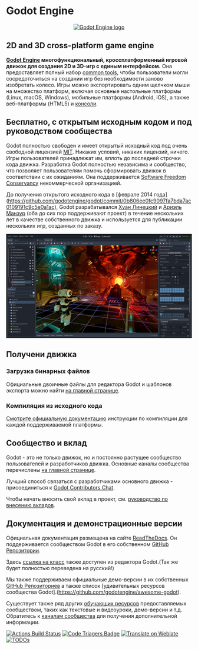 # Godot Engine

<p align="center">
  <a href="https://godotengine.org">
    <img src="logo_outlined.svg" width="400" alt="Godot Engine logo">
  </a>
</p>

## 2D and 3D cross-platform game engine

**[Godot Engine](https://godotengine.org) многофункциональный, кроссплатформенный
игровой движок для создания 2D и 3D-игр с единым интерфейсом.** Она предоставляет
полный набор [common tools](https://godotengine.org/features), чтобы пользователи могли сосредоточиться на создании игр
без необходимости заново изобретать колесо. Игры можно экспортировать одним щелчком мыши на
множество платформ, включая основные настольные платформы (Linux, macOS,
Windows), мобильные платформы (Android, iOS), а также веб-платформы
(HTML5) и
[консоли](https://docs.godotengine.org/en/latest/tutorials/platform/consoles.html).

## Бесплатно, с открытым исходным кодом и под руководством сообщества

Godot полностью свободен и имеет открытый исходный код под очень свободной лицензией [MIT](https://godotengine.org/license).
Никаких условий, никаких лицензий, ничего. Игры пользователей принадлежат им, вплоть
до последней строчки кода движка. Разработка Godot полностью независима и
сообщество, что позволяет пользователям помочь сформировать движок в соответствии с их
ожиданиям. Она поддерживается [Software Freedom Conservancy](https://sfconservancy.org/)
некоммерческой организацией.

До получения открытого исходного кода в [феврале 2014 года] (https://github.com/godotengine/godot/commit/0b806ee0fc9097fa7bda7ac0109191c9c5e0a1ac),
Godot разрабатывался [Хуан Линецкий](https://github.com/reduz) и
[Ариэль Манзур](https://github.com/punto-) (оба до сих пор поддерживают проект) в течение нескольких лет
в качестве собственного движка и используется для публикации нескольких игр, созданных по заказу.

![Скриншот 3D-сцены в редакторе Godot Engine](https://raw.githubusercontent.com/godotengine/godot-design/master/screenshots/editor_tps_demo_1920x1080.jpg)

## Получени движка

### Загрузка бинарных файлов

Официальные двоичные файлы для редактора Godot и шаблонов экспорта можно найти
[на главной странице](https://godotengine.org/download).

### Компиляция из исходного кода

[Смотрите официальную документацию](https://docs.godotengine.org/en/latest/development/compiling/)
инструкции по компиляции для каждой поддерживаемой платформы.

## Сообщество и вклад

Godot - это не только движок, но и постоянно растущее сообщество пользователей и разработчиков
движка. Основные каналы сообщества перечислены [на главной странице](https://godotengine.org/community).

Лучший способ связаться с разработчиками основного движка - присоединиться к
[Godot Contributors Chat](https://chat.godotengine.org).

Чтобы начать вносить свой вклад в проект, см. [руководство по внесению вкладов](CONTRIBUTING.md).

## Документация и демонстрационные версии

Официальная документация размещена на сайте [ReadTheDocs](https://docs.godotengine.org).
Он поддерживается сообществом Godot в его собственном [GitHub Репозитории](https://github.com/godotengine/godot-docs).

Здесь [ссылка на класс](https://docs.godotengine.org/en/latest/classes/)
также доступен из редактора Godot.(Так же будет полностью переведена на русский!)

Мы также поддерживаем официальные демо-версии в их собственных [GitHub Репозиториев](https://github.com/godotengine/godot-demo-projects)
а также список [удивительных ресурсов сообщества Godot].(https://github.com/godotengine/awesome-godot).

Существует также ряд других
[обучающих ресурсов](https://docs.godotengine.org/en/latest/community/tutorials.html)
предоставляемых сообществом, таких как текстовые и видеоуроки, демо-версии и т.д.
Обратитесь к [каналам сообщества](https://godotengine.org/community)
для получения дополнительной информации.

[![Actions Build Status](https://github.com/godotengine/godot/workflows/Godot/badge.svg?branch=master)](https://github.com/godotengine/godot/actions)
[![Code Triagers Badge](https://www.codetriage.com/godotengine/godot/badges/users.svg)](https://www.codetriage.com/godotengine/godot)
[![Translate on Weblate](https://hosted.weblate.org/widgets/godot-engine/-/godot/svg-badge.svg)](https://hosted.weblate.org/engage/godot-engine/?utm_source=widget)
[![TODOs](https://badgen.net/https/api.tickgit.com/badgen/github.com/godotengine/godot)](https://www.tickgit.com/browse?repo=github.com/godotengine/godot)
